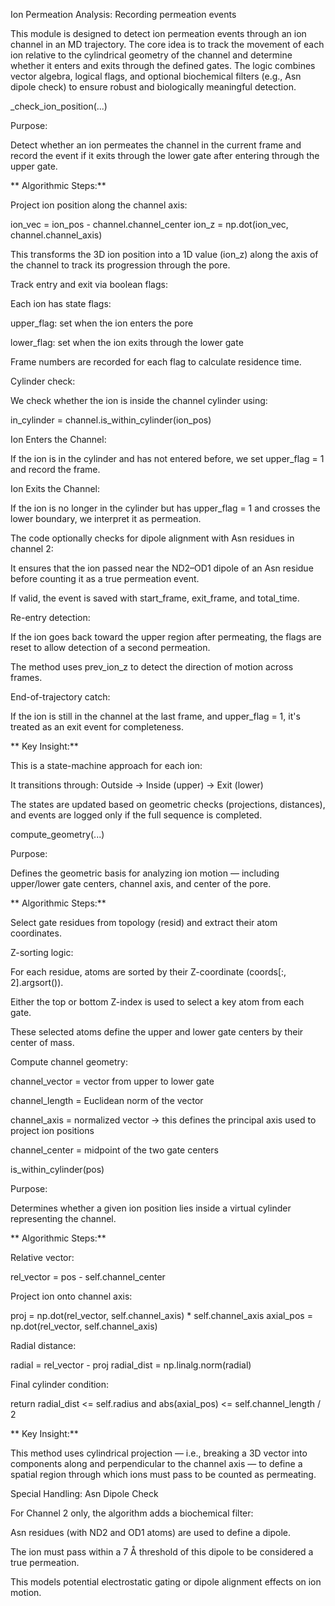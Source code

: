 Ion Permeation Analysis: Recording permeation events

This module is designed to detect ion permeation events through an ion channel in an MD trajectory. The core idea is to track the movement of each ion relative to the cylindrical geometry of the channel and determine whether it enters and exits through the defined gates. The logic combines vector algebra, logical flags, and optional biochemical filters (e.g., Asn dipole check) to ensure robust and biologically meaningful detection.

_check_ion_position(...)

Purpose:

Detect whether an ion permeates the channel in the current frame and record the event if it exits through the lower gate after entering through the upper gate.

** Algorithmic Steps:**

Project ion position along the channel axis:

ion_vec = ion_pos - channel.channel_center
ion_z = np.dot(ion_vec, channel.channel_axis)


This transforms the 3D ion position into a 1D value (ion_z) along the axis of the channel to track its progression through the pore.

Track entry and exit via boolean flags:

Each ion has state flags:

upper_flag: set when the ion enters the pore

lower_flag: set when the ion exits through the lower gate

Frame numbers are recorded for each flag to calculate residence time.

Cylinder check:

We check whether the ion is inside the channel cylinder using:

in_cylinder = channel.is_within_cylinder(ion_pos)


Ion Enters the Channel:

If the ion is in the cylinder and has not entered before, we set upper_flag = 1 and record the frame.

Ion Exits the Channel:

If the ion is no longer in the cylinder but has upper_flag = 1 and crosses the lower boundary, we interpret it as permeation.

The code optionally checks for dipole alignment with Asn residues in channel 2:

It ensures that the ion passed near the ND2–OD1 dipole of an Asn residue before counting it as a true permeation event.

If valid, the event is saved with start_frame, exit_frame, and total_time.

Re-entry detection:

If the ion goes back toward the upper region after permeating, the flags are reset to allow detection of a second permeation.

The method uses prev_ion_z to detect the direction of motion across frames.

End-of-trajectory catch:

If the ion is still in the channel at the last frame, and upper_flag = 1, it's treated as an exit event for completeness.

** Key Insight:**

This is a state-machine approach for each ion:

It transitions through: Outside → Inside (upper) → Exit (lower)

The states are updated based on geometric checks (projections, distances), and events are logged only if the full sequence is completed.

compute_geometry(...)

Purpose:

Defines the geometric basis for analyzing ion motion — including upper/lower gate centers, channel axis, and center of the pore.

** Algorithmic Steps:**

Select gate residues from topology (resid) and extract their atom coordinates.

Z-sorting logic:

For each residue, atoms are sorted by their Z-coordinate (coords[:, 2].argsort()).

Either the top or bottom Z-index is used to select a key atom from each gate.

These selected atoms define the upper and lower gate centers by their center of mass.

Compute channel geometry:

channel_vector = vector from upper to lower gate

channel_length = Euclidean norm of the vector

channel_axis = normalized vector → this defines the principal axis used to project ion positions

channel_center = midpoint of the two gate centers

is_within_cylinder(pos)

Purpose:

Determines whether a given ion position lies inside a virtual cylinder representing the channel.

** Algorithmic Steps:**

Relative vector:

rel_vector = pos - self.channel_center


Project ion onto channel axis:

proj = np.dot(rel_vector, self.channel_axis) * self.channel_axis
axial_pos = np.dot(rel_vector, self.channel_axis)


Radial distance:

radial = rel_vector - proj
radial_dist = np.linalg.norm(radial)


Final cylinder condition:

return radial_dist <= self.radius and abs(axial_pos) <= self.channel_length / 2


** Key Insight:**

This method uses cylindrical projection — i.e., breaking a 3D vector into components along and perpendicular to the channel axis — to define a spatial region through which ions must pass to be counted as permeating.

Special Handling: Asn Dipole Check

For Channel 2 only, the algorithm adds a biochemical filter:

Asn residues (with ND2 and OD1 atoms) are used to define a dipole.

The ion must pass within a 7 Å threshold of this dipole to be considered a true permeation.

This models potential electrostatic gating or dipole alignment effects on ion motion.
